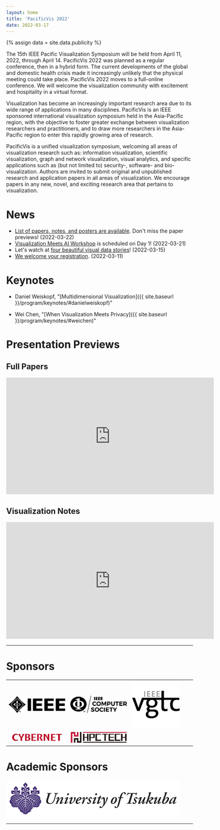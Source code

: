 ```yaml
---
layout: home
title: 'PacificVis 2022'
date: 2022-03-17
---
```


{% assign data = site.data.publicity %}

The 15th IEEE Pacific Visualization Symposium will be held from April 11, 2022, through April 14. PacificVis 2022 was planned as a regular conference, then in a hybrid form. The current developments of the global and domestic health crisis made it increasingly unlikely that the physical meeting could take place. PacificVis 2022 moves to a full-online conference. We will welcome the visualization community with excitement and hospitality in a virtual format.

Visualization has become an increasingly important research area due to its wide range of applications in many disciplines. PacificVis is an IEEE sponsored international visualization symposium held in the Asia-Pacific region, with the objective to foster greater exchange between visualization researchers and practitioners, and to draw more researchers in the Asia-Pacific region to enter this rapidly growing area of research.

PacificVis is a unified visualization symposium, welcoming all areas of visualization research such as: information visualization, scientific visualization, graph and network visualization, visual analytics, and specific applications such as (but not limited to) security-, software- and bio-visualization. Authors are invited to submit original and unpublished research and application papers in all areas of visualization. We encourage papers in any new, novel, and exciting research area that pertains to visualization.

# News

- [List of papers, notes, and posters are available]({{site.baseurl}}/program/accepted).  Don't miss the paper previews! (2022-03-22)
- [Visualization Meets AI Workshop]({{site.baseurl}}/program/visxai/) is scheduled on Day 1!  (2022-03-21)
- Let's watch at [four beautiful visual data stories]({{site.baseurl}}/program/contest/)!  (2022-03-15)
- [We welcome your registration]({{site.baseurl}}/registration/). (2022-03-11)

<!--
# Welcome to PacificVis 2022!

<div class="conf-chair" style="display: inline-block; width: 47%; text-align: center;">
<span class="role">General Conference Chair</span><br/>
<img src="assets/images/oc/Kazuo_Misue.jpg"
     class="circle" width="200" height="200" /><br />
<strong>Kazuo Misue</strong><br/>
University of Tsukuba
</div>

<div class="conf-chair" style="display: inline-block; width: 47%; text-align: center;">
<span class="role">Organization Chair</span><br/>
<img src="assets/images/oc/Naohisa_Sakamoto.jpg"
     class="circle" width="200" height="200" /><br />
<strong>Naohisa Sakamoto Misue</strong><br/>
Kobe University
</div>
-->

# Keynotes

- Daniel Weiskopf, "[Multidimensional Visualization]({{ site.baseurl }}/program/keynotes/#danielweiskopf)"

- Wei Chen, "[When Visualization Meets Privacy]({{ site.baseurl }}/program/keynotes/#weichen)"

# Presentation Previews

## Full Papers

<iframe width="560" height="315"
  src="https://www.youtube.com/embed/videoseries?list=PLXEbtjyc9YS63eAsnJ0_3AWjC7lVFOFHh"
  title="YouTube video player"
  frameborder="0"
  allow="accelerometer; autoplay; clipboard-write; encrypted-media; gyroscope; picture-in-picture"
  allowfullscreen></iframe>


## Visualization Notes

<iframe width="560" height="315"
  src="https://www.youtube.com/embed/pS0jLAr1-xo"
  title="YouTube video player"
  frameborder="0"
  allow="accelerometer; autoplay; clipboard-write; encrypted-media; gyroscope; picture-in-picture"
  allowfullscreen></iframe>

---

# Sponsors

<table align="center" border="0" cellpadding="0" cellspacing="0">
    <tr bordercolor="red">
        <td width="33%">
           <a href="https://www.ieee.org/"><img src="assets/images/sponser/IEEE-logo.jpg"></a>
        </td>
        <td width="33%">
           <a href="https://www.computer.org/"><img src="assets/images/sponser/IEEE-CS_LogoTM-black.jpg"></a>
        </td>    
        <td height="33%">
           <a href="https://tc.computer.org/vgtc/"><img src="assets/images/sponser/vgtclogo-128_128.jpg"></a>
        </td>
    </tr>
    <tr>
        <td>
           <a href="https://www.cybernet.co.jp/"><img src="assets/images/sponser/cybernet.jpg"></a>
        </td>
        <td>
           <a href="https://www.hpctech.co.jp/"><img src="assets/images/sponser/hpctech.png"></a>
        </td>
    </tr>
</table>

# Academic Sponsors

<p><img src="assets/images/tsukuba/tsukuba-cropped.png"></p>

---
